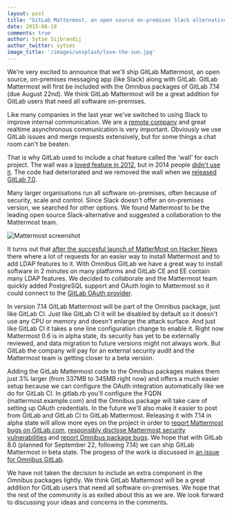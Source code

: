 ```yaml
---
layout: post
title: "GitLab Mattermost, an open source on-premises Slack alternative"
date: 2015-08-18
comments: true
author: Sytse Sijbrandij
author_twitter: sytses
image_title: '/images/unsplash/love-the-sun.jpg'
---
```


We're very excited to announce that we'll ship GitLab Mattermost, an open source, on-premises messaging app (like Slack) along with GitLab.
GitLab Mattermost will first be included with the Omnibus packages of GitLab 7.14 (due August 22nd).
We think GitLab Mattermost will be a great addition for GitLab users that need all software on-premises.

<!-- more -->

Like many companies in the last year we've switched to using Slack to improve internal communication.
We are a [remote company](https://about.gitlab.com/2014/07/03/how-gitlab-works-remotely/) and great realtime asynchronous communication is very important.
Obviously we use GitLab issues and merge requests extensively, but for some things a chat room can't be beaten.

That is why GitLab used to include a chat feature called the 'wall' for each project.
The wall was a [loved feature in 2012](https://twitter.com/gitlab/status/274128115318550531), but in 2014 people [didn't use it](https://twitter.com/gitlab/status/478990520505888769).
The code had deteriorated and we removed the wall when we [released GitLab 7.0](https://about.gitlab.com/2014/06/22/gitlab-7-dot-0-released/).

Many larger organisations run all software on-premises, often because of security, scale and control.
Since Slack doesn't offer an on-premises version, we searched for other options.
We found Mattermost to be the leading open source Slack-alternative and suggested a collaboration to the Mattermost team.

![Mattermost screenshot](/images/mattermost/mattermost.png)

It turns out that [after the succesful launch of MatterMost on Hacker News](https://news.ycombinator.com/item?id=9770322) there where a lot of requests for an easier way to install Mattermost and to add LDAP features to it.
With Omnibus GitLab we have a great way to install software in 2 minutes on many platforms and GitLab CE and EE contain many LDAP features.
We decided to collaborate and the Mattermost team quickly added PostgreSQL support and OAuth login to Mattermost so it could connect to the [GitLab OAuth provider](http://doc.gitlab.com/ce/integration/OAuth_provider.html).

In version 7.14 GitLab Mattermost will be part of the Omnibus package, just like GitLab CI.
Just like GitLab CI it will be disabled by default so it doesn't use any CPU or memory and doesn't enlarge the attack surface.
And just like GitLab CI it takes a one line configuration change to enable it.
Right now Mattermost 0.6 is in alpha state, its security has yet to be externally reviewed, and data migration to future versions might not always work.
But GitLab the company will pay for an external security audit and the Mattermost team is getting closer to a beta version.

Adding the GitLab Mattermost code to the Omnibus packages makes them just 3% larger (from 337MB to 345MB right now) and offers a much easier setup because we can configure the OAuth integration automatically like we do for GitLab CI.
In gitlab.rb you'll configure the FQDN (mattermost.example.com) and the Omnibus package will take care of setting up OAuth credentials. In the future we'll also make it easier to post from GitLab and GitLab CI to GitLab Mattermost.
Releasing it with 7.14 in alpha state will allow more eyes on the project in order to [report Mattermost bugs on GitLab.com](https://gitlab.com/gitlab-org/gitlab-mattermost), [responsibly disclose Mattermost security vulnerabilities](http://www.mattermost.org/responsible-disclosure-policy/) and [report Omnibus package bugs](https://gitlab.com/gitlab-org/omnibus-gitlab/issues).
We hope that with GitLab 8.0 (planned for September 22, following 7.14) we can ship GitLab Mattermost in beta state.
The progess of the work is discussed in [an issue for Omnibus GitLab](https://gitlab.com/gitlab-org/omnibus-gitlab/issues/654).

We have not taken the decision to include an extra component in the Omnibus packages lightly.
We think GitLab Mattermost will be a great addition for GitLab users that need all software on-premises.
We hope that the rest of the community is as exited about this as we are.
We look forward to discussing your ideas and concerns in the comments.
